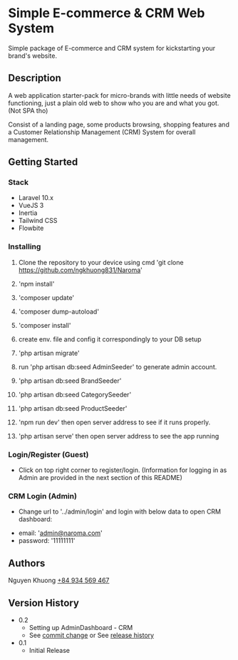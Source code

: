﻿# Simple E-commerce & CRM Web System

Simple package of E-commerce and CRM system for kickstarting your brand's website.

## Description

A web application starter-pack for micro-brands with little needs of website functioning, just a plain old web to show who you are and what you got. (Not SPA tho)

Consist of a landing page, some products browsing, shopping features and a Customer Relationship Management (CRM) System for overall management.

## Getting Started

### Stack

* Laravel 10.x
* VueJS 3
* Inertia
* Tailwind CSS
* Flowbite

### Installing

1. Clone the repository to your device using cmd 'git clone https://github.com/ngkhuong831/Naroma'

2. 'npm install'

3. 'composer update'

4. 'composer dump-autoload'

5. 'composer install'

6. create env. file and config it correspondingly to your DB setup

7. 'php artisan migrate'

9.  run 'php artisan db:seed AdminSeeder' to generate admin account.

10. 'php artisan db:seed BrandSeeder'

11. 'php artisan db:seed CategorySeeder'

11. 'php artisan db:seed ProductSeeder'

12. 'npm run dev' then open server address to see if it runs properly.

13. 'php artisan serve' then open server address to see the app running


### Login/Register (Guest)

* Click on top right corner to register/login.
(Information for logging in as Admin are provided in the next section of this README)

### CRM Login (Admin)

* Change url to '../admin/login' and login with below data to open CRM dashboard:
 - email: 'admin@naroma.com'
 - password: '11111111'

## Authors

Nguyen Khuong
[+84 934 569 467](nguyenkhuong8321@gmail.com)

## Version History

* 0.2
    * Setting up AdminDashboard - CRM
    * See [commit change]() or See [release history]()
* 0.1
    * Initial Release